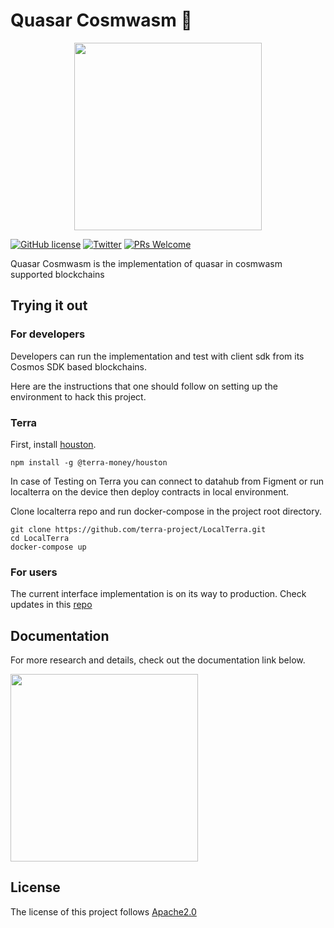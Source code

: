 # Quasar Cosmwasm 🌌

<p align="center">
  <img src="/doc/quasar-cosmwasm.png" width="300">
</p>

[![GitHub license](https://img.shields.io/github/license/quasar-protocol/quasar-cosmwasm)](LICENSE) 
[![Twitter](https://img.shields.io/twitter/follow/ProtocolQuasar?label=Follow&style=social)](https://twitter.com/ProtocolQuasar)
[![PRs Welcome](https://img.shields.io/badge/PRs-welcome-brightgreen.svg)]()


Quasar Cosmwasm is the implementation of quasar in cosmwasm supported blockchains

## Trying it out

### For developers

Developers can run the implementation and test with client sdk from its Cosmos SDK based blockchains.

Here are the instructions that one should follow on setting up the environment to hack this project.

### Terra

First, install [houston](https://github.com/terra-project/houston).

```
npm install -g @terra-money/houston
```

In case of Testing on Terra you can connect to datahub from Figment or run localterra on the device then deploy contracts in local environment.

Clone localterra repo and run docker-compose in the project root directory.

```
git clone https://github.com/terra-project/LocalTerra.git
cd LocalTerra
docker-compose up
```

### For users

The current interface implementation is on its way to production.
Check updates in this [repo](https://github.com/quasar-protocol/quasar-interface)

## Documentation

For more research and details, check out the documentation link below.

<a href="http://doc.quasar.money/"><img src="/doc/gitbook.png" width="300"></a>

## License

The license of this project follows [Apache2.0](./LICENSE)
